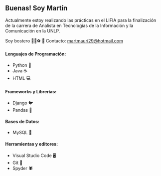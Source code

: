 ## Buenas! Soy Martín

Actualmente estoy realizando las prácticas en el LIFIA para la finalización de la carrera de Analista en Tecnologías
de la Información y la Comunicación en la UNLP.

Soy bostero 💙💛⚽
📧 Contacto: martmauri29@hotmail.com
#### Lenguajes de Programación:
- Python 🐍
- Java ☕
- HTML 💻

#### Frameworks y Librerías:
- Django 🐦
- Pandas 🐼

#### Bases de Datos:
- MySQL 🐬

#### Herramientas y editores:
- Visual Studio Code 🖥️
- Git 🎯
- Spyder 🕷️

